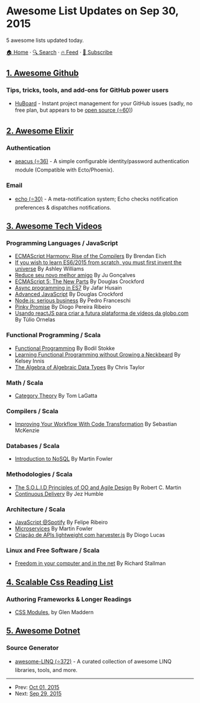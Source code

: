 # Awesome List Updates on Sep 30, 2015

5 awesome lists updated today.

[🏠 Home](/README.md) · [🔍 Search](https://test.trackawesomelist.com/search/) · [🔥 Feed](https://test.trackawesomelist.com/feed.xml) · [📮 Subscribe](https://trackawesomelist.us17.list-manage.com/subscribe?u=d2f0117aa829c83a63ec63c2f&id=36a103854c)



## [1. Awesome Github](/content/phillipadsmith/awesome-github/README.md)

### Tips, tricks, tools, and add-ons for GitHub power users

*   [HuBoard](https://huboard.com/) - Instant project management for your GitHub issues (sadly, no free plan, but appears to be [open source (⭐60)](https://github.com/huboard/huboard-web))

## [2. Awesome Elixir](/content/h4cc/awesome-elixir/README.md)

### Authentication

*   [aeacus (⭐36)](https://github.com/zmoshansky/aeacus) - A simple configurable identity/password authentication module (Compatible with Ecto/Phoenix).

### Email

*   [echo (⭐30)](https://github.com/zmoshansky/echo) - A meta-notification system; Echo checks notification preferences & dispatches notifications.

## [3. Awesome Tech Videos](/content/lucasviola/awesome-tech-videos/README.md)

### Programming Languages / JavaScript

*   [ECMAScript Harmony: Rise of the Compilers](https://www.youtube.com/watch?v=PlmsweSNhTw\&index) By Brendan Eich
*   [If you wish to learn ES6/2015 from scratch, you must first invent the universe](https://www.youtube.com/watch?v=DN4yLZB1vUQ) By Ashley Williams
*   [Reduce seu novo melhor amigo](https://www.youtube.com/watch?v=P9mAnhNFKO4) By Ju Gonçalves
*   [ECMAScript 5: The New Parts](https://www.youtube.com/watch?v=UTEqr0IlFKY) By Douglas Crockford
*   [Async programming in ES7](https://www.youtube.com/watch?v=lil4YCCXRYc) By Jafar Husain
*   [Advanced JavaScript](https://www.youtube.com/watch?v=DwYPG6vreJg) By Douglas Crockford
*   [Node.js: serious business](https://www.youtube.com/watch?v=_0opytdAXHk) By Pedro Franceschi
*   [Pinky Promise](https://www.youtube.com/watch?v=-N8kFr_gaAI) By Diogo Pereira Ribeiro
*   [Usando reactJS para criar a futura plataforma de vídeos da globo.com](https://www.youtube.com/watch?v=Hm49qF7DAXw) By Túlio Ornelas

### Functional Programming / Scala

*   [Functional Programming](https://www.youtube.com/watch?v=DHubfS8E--o) By Bodil Stokke
*   [Learning Functional Programming without Growing a Neckbeard](https://www.youtube.com/watch?v=OOvL6QAxRK4) By Kelsey Innis
*   [The Algebra of Algebraic Data Types](https://www.youtube.com/watch?v=YScIPA8RbVE) By Chris Taylor

### Math / Scala

*   [Category Theory](https://www.youtube.com/watch?v=o6L6XeNdd_k\&list=FLCYmxNRJq3v_zDtEQrQuBKQ) By Tom LaGatta

### Compilers / Scala

*   [Improving Your Workflow With Code Transformation](https://www.youtube.com/watch?v=OFuDvqZmUrE) By Sebastian McKenzie

### Databases / Scala

*   [Introduction to NoSQL](https://www.youtube.com/watch?v=qI_g07C_Q5I) By Martin Fowler

### Methodologies / Scala

*   [The S.O.L.I.D Principles of OO and Agile Design](https://www.youtube.com/watch?v=t86v3N4OshQ) By Robert C. Martin
*   [Continuous Delivery](https://www.youtube.com/watch?v=skLJuksCRTw) By Jez Humble

### Architecture / Scala

*   [JavaScript @Spotify](https://www.youtube.com/watch?v=xyR4G2XgcHU) By Felipe Ribeiro
*   [Microservices](https://www.youtube.com/watch?v=2yko4TbC8cI) By Martin Fowler
*   [Criação de APIs lightweight com harvester.js](https://www.youtube.com/watch?v=r2bIhTO5FcM) By Diogo Lucas

### Linux and Free Software / Scala

*   [Freedom in your computer and in the net](https://www.youtube.com/watch?v=2lupgHYiK9Q) By Richard Stallman

## [4. Scalable Css Reading List](/content/davidtheclark/scalable-css-reading-list/README.md)

### Authoring Frameworks & Longer Readings

*   [CSS Modules](http://glenmaddern.com/articles/css-modules), by Glen Maddern

## [5. Awesome Dotnet](/content/quozd/awesome-dotnet/README.md)

### Source Generator

*   [awesome-LINQ (⭐372)](https://github.com/aloisdg/awesome-linq) - A curated collection of awesome LINQ libraries, tools, and more.

---

- Prev: [Oct 01, 2015](/content/2015/10/01/README.md)
- Next: [Sep 29, 2015](/content/2015/09/29/README.md)